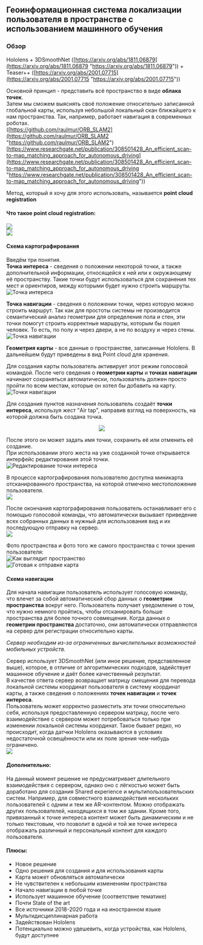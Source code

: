 ## Геоинформационная система локализации пользователя в пространстве с использованием машинного обучения

### Обзор  
Hololens + 3DSmoothNet ([https://arxiv.org/abs/1811.06879](https://arxiv.org/abs/1811.06879 "https://arxiv.org/abs/1811.06879"))  + Teaser++ ([https://arxiv.org/abs/2001.07715](https://arxiv.org/abs/2001.07715 "https://arxiv.org/abs/2001.07715"))  

  
Основной принцип - представить всё пространство в виде **облака точек**.  
Затем мы сможем выяснять своё положение относительно записанной глобальной карты, используя небольшой локальный скан ближайшего к нам пространства. Так, например, работает навигация в современных роботах.  
([https://github.com/raulmur/ORB_SLAM2](https://github.com/raulmur/ORB_SLAM2 "https://github.com/raulmur/ORB_SLAM2")  
[https://www.researchgate.net/publication/308501428_An_efficient_scan-to-map_matching_approach_for_autonomous_driving](https://www.researchgate.net/publication/308501428_An_efficient_scan-to-map_matching_approach_for_autonomous_driving "https://www.researchgate.net/publication/308501428_An_efficient_scan-to-map_matching_approach_for_autonomous_driving"))  
  
  
Метод, который я хочу для этого использовать, называется **point cloud registration**  
  
#### Что такое **point cloud registration**:  
![](https://raw.githubusercontent.com/neka-nat/probreg/master/images/filterreg_fpfh.gif)  
![](https://github.com/zgojcic/3DSmoothNet/raw/master/figures/demo.png?raw=true)
  
  
  
#### Схема картографирования
Введём три понятия.  
**Точка интереса** - сведения о положении некоторой точки, а также дополнительной информации, относящейся к ней или к окружающему её пространству. Такие точки будут использоваться для сохранения тех мест и ориентиров, между которыми будет нужно строить маршруты.  
![Точка интереса](https://github.com/wndenis/Innav/raw/master/media/poi2.jpg "Точка интереса")  
  

**Точка навигации** - сведения о положении точки, через которую можно строить маршрут. Так как для простоты системы не производится семантический анализ геометрии для определения пола и стен, эти точки помогут строить корректные маршруты, которым бы пошел человек. То есть, по полу и через двери, а не по воздуху и через стены.  
![Точка навигации](https://github.com/wndenis/Innav/raw/master/media/navpoint2.jpg "Точка навигации")
  
**Геометрия карты** - все данные о пространстве, записанные Hololens. В дальнейшем будут приведены в вид Point cloud для хранения.  
  
Для создания карты пользователь активирует этот режим голосовой командой. После чего сведения о **геометрии карты** и **точках навигации** начинают сохраняться автоматически, пользователь должен просто пройти по всем местам, которые он хотел бы добавить на карту.  
![Точки навигации](https://github.com/wndenis/Innav/raw/master/media/navpoints.jpg "Точки навигации")
  
  
Для создания пунктов назначения пользователь создаёт **точки интереса**, используя жест "Air tap", направив взгляд на поверхность, на которой должна быть создана точка.  
<p align="center"><img src="https://docs.microsoft.com/ru-ru/hololens/images/hololens-air-tap.gif"></p>  
  
После этого он может задать имя точки, сохранить её или отменить её создание.  
При использовании этого жеста на уже созданной точке открывается интерфейс редактирования этой точки.  
![Редактирование точки интереса](https://github.com/wndenis/Innav/raw/master/media/poi.jpg "Редактирование точки интереса")  
  
  
В процессе картографирования пользователю доступна миникарта отсканированного пространства, на которой отмечено местоположение пользователя.  
![](https://github.com/wndenis/Innav/raw/master/media/minimap.jpg)
  
  
После окончания картографирования пользователь останавливает его с помощью голосовой команды, что автоматически вызывает приведение всех собранных данных в нужный для использования вид и их последующую отправку на сервер.  
![](https://github.com/wndenis/Innav/raw/master/media/map_creation.png)  
  
  
Фото пространства и фото того же самого пространства с точки зрения пользователя:  
![Как выглядит пространство](https://github.com/wndenis/Innav/raw/master/media/raw.jpg "Как выглядит пространство")  
![Готовая к отправке карта](https://github.com/wndenis/Innav/raw/master/media/navpoint.jpg "Готовая к отправке карта")  
  
  
#### Схема навигации
Для начала навигации пользователь использует голосовую команду, что влечет за собой автоматический сбор данных о **геометрии пространства** вокруг него. Пользователь получает уведомление о том, что нужно немного пройтись, чтобы отсканировать больше пространства для более точного совмещения. Когда данных о **геометрии пространства** достаточно, они автоматически отправляются на сервер для регистрации относительно карты.  
  
*Сервер необходим из-за ограниченных вычислительных возможностей мобильных устройств.*  
  
Сервер использует 3DSmoothNet (или иное решение, представленное выше), которое, в отличие от алгоритмических подходов, задействует машинное обучение и даёт более качественный результат.  
В качестве ответа сервер возвращает матрицу смещения для перевода локальной системы координат пользователя в систему координат карты, а также сведения о положениях **точек навигации** и **точек интереса**.  
Пользователь может корректно разместить эти точки относительно себя, используя предоставленную сервером матрицу, после чего взаимодействие с сервером может потребоваться только при изменении локальной системы координат. Такое бывает редко, но происходит, когда датчки Hololens оказываются в условиях недостаточной освещённости или их поле зрения чем-нибудь ограничено.  
![](https://github.com/wndenis/Innav/raw/master/media/map_usage.png)  
  

#### Дополнительно:
На данный момент решение не предусматривает длительного взаимодействия с сервером, однако оно с лёгкостью может быть доработано для создания Shared experience и мультипользовательских систем. Например, для совместного взаимодействия нескольких пользователей с одним и тем же AR-контентом. Можно отображать других пользователей, находящихся в том же здании. Кроме того, привязанный к точке интереса контент может быть динамическим и не только текстовым, что позволит в одной и той же точке интереса отображать различный и персональный контент для каждого пользователя.  

#### Плюсы:
- Новое решение
- Одно решения для создания и для использования карты
- Карта может обновляться автоматически
- Не чувствителен к небольшим изменениям пространства
- Начало навигации в любой точке
- Использует машинное обучение (соответствие тематике)
- Почти State of the art
- Все источники 2018-2020 года и на иностранном языке
- Мультидисциплинарная работа
- Задействован Hololens
- Потенциально можно удешевить, когда устройства, как Hololens, будут доступнее
